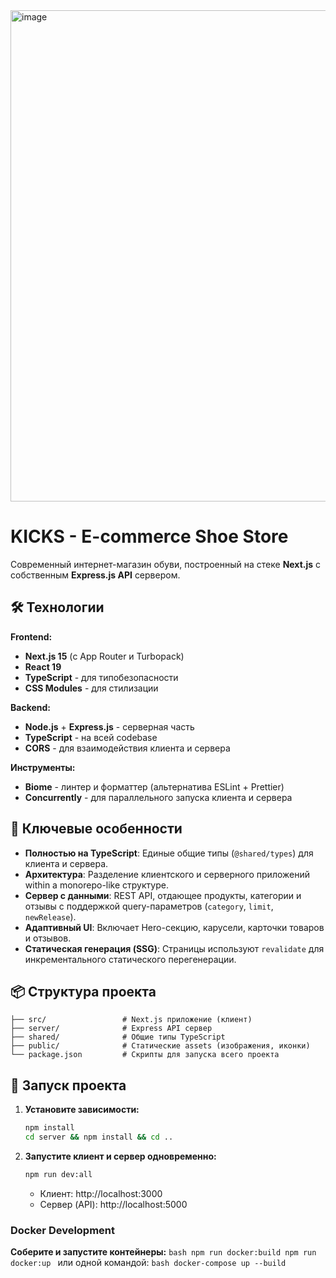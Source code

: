 <img width="668" height="786" alt="image" src="https://github.com/user-attachments/assets/4b9d7b0b-be83-4bf1-8268-41a52924c4b8" />

# KICKS - E-commerce Shoe Store

Современный интернет-магазин обуви, построенный на стеке **Next.js** с собственным **Express.js API** сервером.

## 🛠 Технологии

**Frontend:**
*   **Next.js 15** (с App Router и Turbopack)
*   **React 19**
*   **TypeScript** - для типобезопасности
*   **CSS Modules** - для стилизации

**Backend:**
*   **Node.js** + **Express.js** - серверная часть
*   **TypeScript** - на всей codebase
*   **CORS** - для взаимодействия клиента и сервера

**Инструменты:**
*   **Biome** - линтер и форматтер (альтернатива ESLint + Prettier)
*   **Concurrently** - для параллельного запуска клиента и сервера

## 🚀 Ключевые особенности

*   **Полностью на TypeScript**: Единые общие типы (`@shared/types`) для клиента и сервера.
*   **Архитектура**: Разделение клиентского и серверного приложений within a monorepo-like структуре.
*   **Сервер с данными**: REST API, отдающее продукты, категории и отзывы с поддержкой query-параметров (`category`, `limit`, `newRelease`).
*   **Адаптивный UI**: Включает Hero-секцию, карусели, карточки товаров и отзывов.
*   **Статическая генерация (SSG)**: Страницы используют `revalidate` для инкрементального статического перегенерации.

## 📦 Структура проекта

```
├── src/                 # Next.js приложение (клиент)
├── server/              # Express API сервер
├── shared/              # Общие типы TypeScript
├── public/              # Статические assets (изображения, иконки)
└── package.json         # Скрипты для запуска всего проекта
```

## 🚀 Запуск проекта

1.  **Установите зависимости:**
    ```bash
    npm install
    cd server && npm install && cd ..
    ```

2.  **Запустите клиент и сервер одновременно:**
    ```bash
    npm run dev:all
    ```
    *   Клиент: http://localhost:3000
    *   Сервер (API): http://localhost:5000



### Docker Development

**Соберите и запустите контейнеры:**
    ```bash
    npm run docker:build
    npm run docker:up
    ```
    или одной командой:
    ```bash
    docker-compose up --build
    ```
